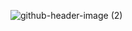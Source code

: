 ![github-header-image (2)](https://github.com/lbayer10/lbayer10/assets/103097039/2bc59d72-3fe0-417b-a6db-4d06e420f5cc)
